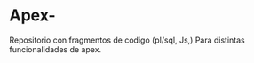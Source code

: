 # Apex-
Repositorio con fragmentos de codigo (pl/sql, Js,) Para distintas funcionalidades de apex. 
